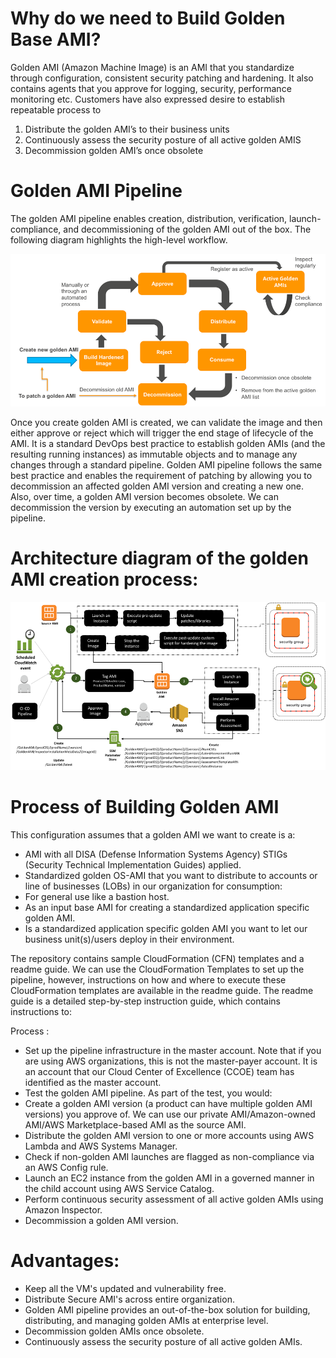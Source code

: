 # Why do we need to Build Golden Base AMI? 
 
Golden AMI (Amazon Machine Image) is an AMI that you standardize through configuration, consistent security patching and hardening. It also contains agents that you approve for logging, security, performance monitoring etc. Customers have also expressed desire to establish repeatable process to  
 
1. Distribute the golden AMI’s to their business units 
2. Continuously assess the security posture of all active golden AMIS 
3. Decommission golden AMI’s once obsolete 
 
# Golden AMI Pipeline 
The golden AMI pipeline enables creation, distribution, verification, launch-compliance, and decommissioning of the golden AMI out of the box. The following diagram highlights the high-level workflow. 
 
![Golden AMI Pipeline](images/golden_image_pipeline.png) 
 
 
Once you create golden AMI is created, we can validate the image and then either approve or reject which will trigger the end stage of lifecycle of the AMI. 
It is a standard DevOps best practice to establish golden AMIs (and the resulting running instances) as immutable objects and to manage any changes through a standard pipeline. Golden AMI pipeline follows the same best practice and enables the requirement of patching by allowing you to decommission an affected golden AMI version and creating a new one. Also, over time, a golden AMI version becomes obsolete. We can decommission the version by executing an automation set up by the pipeline. 
# Architecture diagram of the golden AMI creation process: 
![Golden Image Architecture](images/golden_image_architecture.png) 
# Process of Building Golden AMI 
 
This configuration assumes that a golden AMI we want to create is a: 
 
- AMI with all DISA (Defense Information Systems Agency) STIGs (Security Technical Implementation Guides) applied. 
- Standardized golden OS-AMI that you want to distribute to accounts or line of businesses (LOBs) in our organization for consumption: 
- For general use like a bastion host. 
- As an input base AMI for creating a standardized application specific golden AMI. 
- Is a standardized application specific golden AMI you want to let our business unit(s)/users deploy in their environment. 
 
The repository contains sample CloudFormation (CFN) templates and a readme guide. We can use the CloudFormation Templates to set up the pipeline, however, instructions on how and where to execute these CloudFormation templates are available in the readme guide. The readme guide is a detailed step-by-step instruction guide, which contains instructions to: 
 
Process : 
- Set up the pipeline infrastructure in the master account. Note that if you are using AWS organizations, this is not the master-payer account. It is an account that our Cloud Center of Excellence (CCOE) team has identified as the master account. 
- Test the golden AMI pipeline. As part of the test, you would: 
- Create a golden AMI version (a product can have multiple golden AMI versions) you approve of. We can use our private AMI/Amazon-owned AMI/AWS Marketplace-based AMI as the source AMI. 
- Distribute the golden AMI version to one or more accounts using AWS Lambda and AWS Systems Manager. 
- Check if non-golden AMI launches are flagged as non-compliance via an AWS Config rule. 
- Launch an EC2 instance from the golden AMI in a governed manner in the child account using AWS Service Catalog. 
- Perform continuous security assessment of all active golden AMIs using Amazon Inspector. 
- Decommission a golden AMI version. 
 
# Advantages: 
 
- Keep all the VM's updated and vulnerability free. 
- Distribute Secure AMI's across entire organization. 
- Golden AMI pipeline provides an out-of-the-box solution for building, distributing, and managing golden AMIs at enterprise level. 
- Decommission golden AMIs once obsolete. 
- Continuously assess the security posture of all active golden AMIs. 
